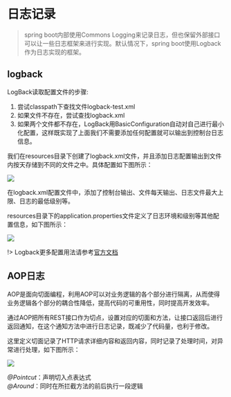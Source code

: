 # 日志记录

> spring boot内部使用Commons Logging来记录日志，但也保留外部接口可以让一些日志框架来进行实现。默认情况下，spring boot使用Logback作为日志实现的框架。

## logback

LogBack读取配置文件的步骤:

1. 尝试classpath下查找文件logback-test.xml
2. 如果文件不存在，尝试查找logback.xml
3. 如果两个文件都不存在，LogBack用BasicConfiguration自动对自己进行最小化配置，这样既实现了上面我们不需要添加任何配置就可以输出到控制台日志信息。

我们在resources目录下创建了logback.xml文件，并且添加日志配置输出到文件内按天存储到不同的文件之中。具体配置如下图所示：

![](http://p9vs76p49.bkt.clouddn.com/2018-07-10-15312350512533.jpg)


在logback.xml配置文件中，添加了控制台输出、文件每天输出、日志文件最大上限、日志的最低级别等。

resources目录下的application.properties文件定义了日志环境和级别等其他配置信息，如下图所示：

![](http://p9vs76p49.bkt.clouddn.com/2018-07-10-15312351418640.jpg)

!> Logback更多配置用法请参考[官方文档](https://logback.qos.ch/manual/configuration.html)

## AOP日志

AOP是面向切面编程，利用AOP可以对业务逻辑的各个部分进行隔离，从而使得业务逻辑各个部分的耦合性降低，提高代码的可重用性，同时提高开发效率。

通过AOP把所有REST接口作为切点，设置对应的切面和方法，让接口返回后进行返回通知，在这个通知方法中进行日志记录，既减少了代码量，也利于修改。

这里定义切面记录了HTTP请求详细内容和返回内容，同时记录了处理时间，对异常进行处理，如下图所示：

![](http://p9vs76p49.bkt.clouddn.com/2018-07-10-15312350803428.jpg)

*@Pointcut*：声明切入点表达式        
*@Around*：同时在所拦截方法的前后执行一段逻辑




